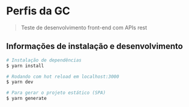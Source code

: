 # Perfis da GC

> Teste de desenvolvimento front-end com APIs rest

## Informações de instalação e desenvolvimento

```bash
# Instalação de dependências
$ yarn install

# Rodando com hot reload em localhost:3000
$ yarn dev

# Para gerar o projeto estático (SPA)
$ yarn generate
```
